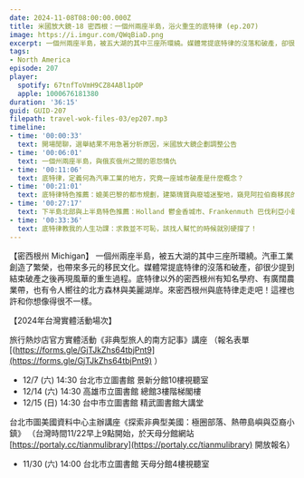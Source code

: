```yaml
---
date: 2024-11-08T08:00:00.000Z
title: 米國放大鏡-18 密西根：一個州兩座半島，浴火重生的底特律 (ep.207)
image: https://i.imgur.com/QWqBiaD.png
excerpt: 一個州兩座半島，被五大湖的其中三座所環繞。媒體常提底特律的沒落和破產，卻很少提到結束破產之後再現風華的重生過程。來密西根州與底特律走走吧！這裡也許和你想像得很不一樣。
tags:
- North America
episode: 207
player:
  spotify: 67tnfToVmH9CZ84ABl1pOP
  apple: 1000676181380
duration: '36:15'
guid: GUID-207
filepath: travel-wok-files-03/ep207.mp3
timeline:
- time: '00:00:33'
  text: 開場閒聊，選舉結果不用急著分析原因，米國放大鏡企劃調整公告
- time: '00:06:01'
  text: 一個州兩座半島，與俄亥俄州之間的恩怨情仇
- time: '00:11:06'
  text: 底特律，定義何為汽車工業的地方，究竟一座城市破產是什麼概念？
- time: '00:21:01'
  text: 底特律特色推薦：媲美巴黎的都市規劃，建築瑰寶與廢墟迷聖地，窺見阿拉伯裔移民的世界
- time: '00:27:17'
  text: 下半島北部與上半島特色推薦：Holland 鬱金香城市、Frankenmuth 巴伐利亞小鎮、Sleeping Bear Dunes 睡熊沙丘、Mackinac Island 麥基諾島、Pictured Rock 畫岩
- time: '00:33:36'
  text: 底特律教我的人生功課：求救並不可恥，該找人幫忙的時候就別硬撐了！
---
```

【密西根州 Michigan】 一個州兩座半島，被五大湖的其中三座所環繞。汽車工業創造了繁榮，也帶來多元的移民文化。媒體常提底特律的沒落和破產，卻很少提到結束破產之後再現風華的重生過程。底特律以外的密西根州有知名學府、有廣闊農業帶，也有令人嚮往的北方森林與美麗湖岸。來密西根州與底特律走走吧！這裡也許和你想像得很不一樣。

【2024年台灣實體活動場次】 

旅行熱炒店官方實體活動《非典型旅人的南方記事》講座 （報名表單 [(https://forms.gle/GjTJkZhs64tbjPnt9](https://forms.gle/GjTJkZhs64tbjPnt9) ）

* 12/7 (六) 14:30 台北市立圖書館 景新分館10樓視聽室
* 12/14 (六) 14:30 高雄市立圖書館 總館3樓階梯閣樓
* 12/15 (日) 14:30 台中市立圖書館 精武圖書館大講堂

台北市圖美國資料中心主辦講座《探索非典型美國：極圈部落、熱帶島嶼與亞裔小鎮》 （台灣時間11/22早上9點開始，於天母分館網站 [https://portaly.cc/tianmulibrary](https://portaly.cc/tianmulibrary) 開放報名）

* 11/30 (六) 14:00 台北市立圖書館 天母分館4樓視聽室
